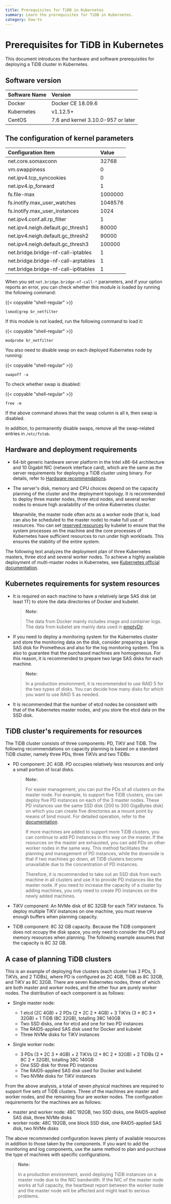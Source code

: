 ```yaml
---
title: Prerequisites for TiDB in Kubernetes
summary: Learn the prerequisites for TiDB in Kubernetes.
category: how-to
---
```


# Prerequisites for TiDB in Kubernetes

This document introduces the hardware and software prerequisites for deploying a TiDB cluster in Kubernetes.

## Software version

| Software Name | Version |
| :--- | :--- |
| Docker | Docker CE 18.09.6 |
| Kubernetes | v1.12.5+ |
| CentOS | 7.6 and kernel 3.10.0-957 or later |

## The configuration of kernel parameters

| Configuration Item | Value |
| :--- | :--- |
| net.core.somaxconn | 32768 |
| vm.swappiness | 0 |
| net.ipv4.tcp_syncookies | 0 |
| net.ipv4.ip_forward | 1 |
| fs.file-max | 1000000 |
| fs.inotify.max_user_watches | 1048576 |
| fs.inotify.max_user_instances | 1024 |
| net.ipv4.conf.all.rp_filter | 1 |
| net.ipv4.neigh.default.gc_thresh1 | 80000 |
| net.ipv4.neigh.default.gc_thresh2 | 90000 |
| net.ipv4.neigh.default.gc_thresh3 | 100000 |
| net.bridge.bridge-nf-call-iptables | 1 |
| net.bridge.bridge-nf-call-arptables | 1 |
| net.bridge.bridge-nf-call-ip6tables | 1 |

When you set `net.bridge.bridge-nf-call-*` parameters, and if your option reports an error, you can check whether this module is loaded by running the following command:

{{< copyable "shell-regular" >}}

```shell
lsmod|grep br_netfilter
```

If this module is not loaded, run the following command to load it:

{{< copyable "shell-regular" >}}

```shell
modprobe br_netfilter
```

You also need to disable swap on each deployed Kubernetes node by running:

{{< copyable "shell-regular" >}}

```shell
swapoff -a
```

To check whether swap is disabled:

{{< copyable "shell-regular" >}}

```shell
free -m
```

If the above command shows that the swap column is all `0`, then swap is disabled.

In addition, to permanently disable swaps, remove all the swap-related entries in `/etc/fstab`.

## Hardware and deployment requirements

+ 64-bit generic hardware server platform in the Intel x86-64 architecture and 10 Gigabit NIC (network interface card), which are the same as the server requirements for deploying a TiDB cluster using binary. For details, refer to [Hardware recommendations](/how-to/deploy/hardware-recommendations.md).

+ The server's disk, memory and CPU choices depend on the capacity planning of the cluster and the deployment topology. It is recommended to deploy three master nodes, three etcd nodes, and several worker nodes to ensure high availability of the online Kubernetes cluster.

  Meanwhile, the master node often acts as a worker node (that is, load can also be scheduled to the master node) to make full use of resources. You can set [reserved resources](https://kubernetes.io/docs/tasks/administer-cluster/reserve-compute-resources/) by kubelet to ensure that the system processes on the machine and the core processes of Kubernetes have sufficient resources to run under high workloads. This ensures the stability of the entire system.

The following text analyzes the deployment plan of three Kubernetes masters, three etcd and several worker nodes. To achieve a highly available deployment of multi-master nodes in Kubernetes, see [Kubernetes official documentation](https://kubernetes.io/docs/setup/production-environment/tools/kubeadm/high-availability/).

## Kubernetes requirements for system resources

- It is required on each machine to have a relatively large SAS disk (at least 1T) to store the data directories of Docker and kubelet.

    > **Note:**
    >
    > The data from Docker mainly includes image and container logs. The data from kubelet are mainly data used in [emptyDir](https://kubernetes.io/docs/concepts/storage/volumes/#emptydir).

- If you need to deploy a monitoring system for the Kubernetes cluster and store the monitoring data on the disk, consider preparing a large SAS disk for Prometheus and also for the log monitoring system. This is also to guarantee that the purchased machines are homogeneous. For this reason, it is recommended to prepare two large SAS disks for each machine.

    > **Note:**
    >
    > In a production environment, it is recommended to use RAID 5 for the two types of disks. You can decide how many disks for which you want to use RAID 5 as needed.

- It is recommended that the number of etcd nodes be consistent with that of the Kubernetes master nodes, and you store the etcd data on the SSD disk.

## TiDB cluster's requirements for resources

The TiDB cluster consists of three components: PD, TiKV and TiDB. The following recommendations on capacity planning is based on a standard TiDB cluster, namely three PDs, three TiKVs and two TiDBs:

- PD component: 2C 4GB. PD occupies relatively less resources and only a small portion of local disks.

    > **Note:**
    >
    > For easier management, you can put the PDs of all clusters on the master node. For example, to support five TiDB clusters, you can deploy five PD instances on each of the 3 master nodes. These PD instances use the same SSD disk (200 to 300 GigaBytes disk) on which you can create five directories as a mount point by means of bind mount. For detailed operation, refer to the [documentation](https://github.com/kubernetes-sigs/sig-storage-local-static-provisioner/blob/master/docs/operations.md#sharing-a-disk-filesystem-by-multiple-filesystem-pvs).
    >
    > If more machines are added to support more TiDB clusters, you can continue to add PD instances in this way on the master. If the resources on the master are exhausted, you can add PDs on other worker nodes in the same way. This method facilitates the planning and management of PD instances, while the downside is that if two machines go down, all TiDB clusters become unavailable due to the concentration of PD instances.
    >
    > Therefore, it is recommended to take out an SSD disk from each machine in all clusters and use it to provide PD instances like the master node. If you need to increase the capacity of a cluster by adding machines, you only need to create PD instances on the newly added machines.

- TiKV component: An NVMe disk of 8C 32GB for each TiKV instance. To deploy multiple TiKV instances on one machine, you must reserve enough buffers when planning capacity.

- TiDB component: 8C 32 GB capacity. Because the TiDB component does not occupy the disk space, you only need to consider the CPU and memory resources when planning. The following example assumes that the capacity is 8C 32 GB.

## A case of planning TiDB clusters

This is an example of deploying five clusters (each cluster has 3 PDs, 3 TiKVs, and 2 TiDBs), where PD is configured as 2C 4GB, TiDB as 8C 32GB, and TiKV as 8C 32GB. There are seven Kubernetes nodes, three of which are both master and worker nodes, and the other four are purely worker nodes. The distribution of each component is as follows:

+ Single master node:

    - 1 etcd (2C 4GB) + 2 PDs (2 \* 2C 2 \* 4GB) + 3 TiKVs (3 \* 8C 3 \* 32GB) + 1 TiDB (8C 32GB), totalling 38C 140GB
    - Two SSD disks, one for etcd and one for two PD instances
    - The RAID5-applied SAS disk used for Docker and kubelet
    - Three NVMe disks for TiKV instances

+ Single worker node:

    - 3 PDs (3 \* 2C 3 \* 4GB) + 2 TiKVs (2 \* 8C 2 \* 32GB) + 2 TiDBs (2 \* 8C 2 \* 32GB), totalling 38C 140GB
    - One SSD disk for three PD instances
    - The RAID5-applied SAS disk used for Docker and kubelet
    - Two NVMe disks for TiKV instances

From the above analysis, a total of seven physical machines are required to support five sets of TiDB clusters. Three of the machines are master and worker nodes, and the remaining four are worker nodes. The configuration requirements for the machines are as follows:

- master and worker node: 48C 192GB, two SSD disks, one RAID5-applied SAS disk, three NVMe disks
- worker node: 48C 192GB, one block SSD disk, one RAID5-applied SAS disk, two NVMe disks

The above recommended configuration leaves plenty of available resources in addition to those taken by the components. If you want to add the monitoring and log components, use the same method to plan and purchase the type of machines with specific configurations.

> **Note:**
>
> In a production environment, avoid deploying TiDB instances on a master node due to the NIC bandwidth. If the NIC of the master node works at full capacity, the heartbeat report between the worker node and the master node will be affected and might lead to serious problems.
